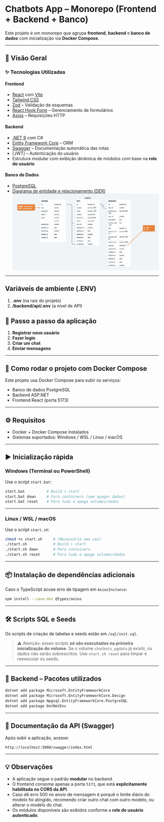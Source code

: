 # Chatbots App – Monorepo (Frontend + Backend + Banco)

Este projeto é um monorepo que agrupa **frontend**, **backend** e **banco de dados** com inicialização via **Docker Compose**.

---

## 🧠 Visão Geral

### ✨ Tecnologias Utilizadas

#### Frontend

- [React](https://react.dev/) com [Vite](https://vitejs.dev/)
- [Tailwind CSS](https://tailwindcss.com/)
- [Zod](https://zod.dev/) – Validação de esquemas
- [React Hook Form](https://react-hook-form.com/) – Gerenciamento de formulários
- [Axios](https://axios-http.com/) – Requisições HTTP

#### Backend

- [.NET 9](https://dotnet.microsoft.com/) com C#
- [Entity Framework Core](https://learn.microsoft.com/ef/core/) – ORM
- [Swagger](https://swagger.io/) – Documentação automática das rotas
- [JWT] – Autenticação do usuário
- Estrutura modular com exibição dinâmica de módulos com base na **role do usuário**

#### Banco de Dados

- [PostgreSQL](https://www.postgresql.org/)
- [Diagrama de entidade e relacionamento (DER)](https://whimsical.com/chatbot-der-NawkapeArxuCKFTb3ptdKw)
  ![print der](image.png)

---

## Variáveis de ambiente (.ENV)

1. **.env** (na raiz do projeto)
2. **/backend/api/.env** (a nível de API)

## 🚀 Passo a passo da aplicação

1. **Registrar novo usuário**
2. **Fazer login**
3. **Criar um chat**
4. **Enviar mensagens**

---

## 🐳 Como rodar o projeto com Docker Compose

Este projeto usa Docker Compose para subir os serviços:

- Banco de dados PostgreSQL
- Backend ASP.NET
- Frontend React (porta 5173)

---

## ⚙️ Requisitos

- Docker + Docker Compose instalados
- Sistemas suportados: Windows / WSL / Linux / macOS

---

## ▶️ Inicialização rápida

### Windows (Terminal ou PowerShell)

Use o script `start.bat`:

```bash
start.bat          # Build + start
start.bat down     # Para containers (sem apagar dados)
start.bat reset    # Para tudo e apaga volumes/dados
```

---

### Linux / WSL / macOS

Use o script `start.sh`:

```bash
chmod +x start.sh     # (Necessário uma vez)
./start.sh            # Build + start
./start.sh down       # Para containers
./start.sh reset      # Para tudo e apaga volumes/dados
```

---

## 📦 Instalação de dependências adicionais

Caso o TypeScript acuse erro de tipagem em `AxiosInstance`:

```bash
npm install --save-dev @types/axios
```

---

## 🛠️ Scripts SQL e Seeds

Os scripts de criação de tabelas e seeds estão em `/sql/init.sql`.

> ⚠️ Atenção: esses scripts **só são executados na primeira inicialização do volume**. Se o volume `chatbots_pgdata` já existir, os dados não serão sobrescritos. Use `start.sh reset` para limpar e reexecutar os seeds.

---

## 🧩 Backend – Pacotes utilizados

```bash
dotnet add package Microsoft.EntityFrameworkCore
dotnet add package Microsoft.EntityFrameworkCore.Design
dotnet add package Npgsql.EntityFrameworkCore.PostgreSQL
dotnet add package DotNetEnv
```

---

## 📘 Documentação da API (Swagger)

Após subir a aplicação, acesse:

```
http://localhost:5000/swagger/index.html
```

---

## 💡 Observações

- A aplicação segue o padrão **modular** no backend.
- O frontend consome apenas a porta `5173`, que está **explicitamente habilitada no CORS da API**.
- Caso dê erro 500 no envio de mensagem é porquê o limite diário do modelo foi atingido, recomendo criar outro chat com outro modelo, ou alterar o modelo do chat.
- Os módulos disponíveis são exibidos conforme a **role do usuário autenticado**.
